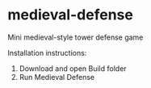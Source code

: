 # medieval-defense
Mini medieval-style tower defense game 

Installation instructions: 
1. Download and open Build folder 
2. Run Medieval Defense
